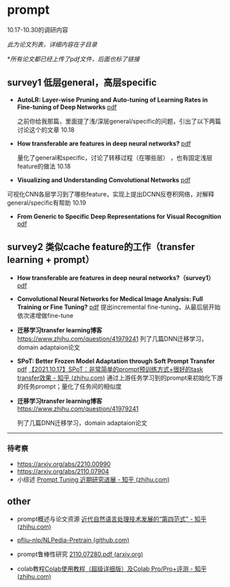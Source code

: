 # prompt

10.17-10.30的调研内容

*此为论文列表，详细内容在子目录*

**所有论文都已经上传了pdf文件，后面也标了链接*



## survey1 低层general，高层specific

* **AutoLR: Layer-wise Pruning and Auto-tuning of Learning Rates in Fine-tuning of Deep Networks**	[pdf](https://ojs.aaai.org/index.php/AAAI/article/view/16350)

  之前你给我那篇，里面提了浅/深层general/specific的问题，引出了以下两篇讨论这个的文章 10.18

* **How transferable are features in deep neural networks?**	[pdf](https://proceedings.neurips.cc/paper/2014/hash/375c71349b295fbe2dcdca9206f20a06-Abstract.html)

  量化了general和specific，讨论了转移过程（在哪些层） ，也有固定浅层feature的做法 10.18

* **Visualizing and Understanding Convolutional Networks**	[pdf](https://link.springer.com/chapter/10.1007/978-3-319-10590-1_53)

​		可视化CNN各层学习到了哪些feature，实现上提出DCNN反卷积网络，对解释general/specific有帮助 10.19

* **From Generic to Specific Deep Representations for Visual Recognition**  [pdf](https://www.cv-foundation.org/openaccess/content_cvpr_workshops_2015/W03/html/Azizpour_From_Generic_to_2015_CVPR_paper.html)



## survey2 类似cache feature的工作（transfer learning + prompt）

* **How transferable are features in deep neural networks?（survey1）**	[pdf](https://proceedings.neurips.cc/paper/2014/hash/375c71349b295fbe2dcdca9206f20a06-Abstract.html)

* **Convolutional Neural Networks for Medical Image Analysis: Full Training or Fine Tuning?** 	[pdf](https://ieeexplore.ieee.org/abstract/document/7426826)
	提出incremental fine-tuning，从最后层开始依次递增做fine-tune
	
* **迁移学习transfer learning博客** https://www.zhihu.com/question/41979241
  列了几篇DNN迁移学习，domain adaptaion论文
  
* **SPoT: Better Frozen Model Adaptation through Soft Prompt Transfer**  [pdf](https://arxiv.org/pdf/2110.07904.pdf) 
  [【2021.10.17】SPoT：非常简单的prompt预训练方式+很好的task transfer效果 - 知乎 (zhihu.com)](https://zhuanlan.zhihu.com/p/422472763)
  通过上游任务学习到的prompt来初始化下游的任务prompt；量化了任务间的相似度

* **迁移学习transfer learning博客** https://www.zhihu.com/question/41979241

  列了几篇DNN迁移学习，domain adaptaion论文

---

  ### 待考察

  * https://arxiv.org/abs/2210.00990
  * https://arxiv.org/abs/2110.07904
  * 小综述 [Prompt Tuning 近期研究进展 - 知乎 (zhihu.com)](https://zhuanlan.zhihu.com/p/422921903)



## other

* prompt概述与论文资源 [近代自然语言处理技术发展的“第四范式” - 知乎 (zhihu.com)](https://zhuanlan.zhihu.com/p/395115779)
* [pfliu-nlp/NLPedia-Pretrain (github.com)](https://github.com/pfliu-nlp/NLPedia-Pretrain)
* prompt鲁棒性研究 [2110.07280.pdf (arxiv.org)](https://arxiv.org/pdf/2110.07280.pdf)

* colab教程[Colab使用教程（超级详细版）及Colab Pro/Pro+评测 - 知乎 (zhihu.com)](https://zhuanlan.zhihu.com/p/527663163)
